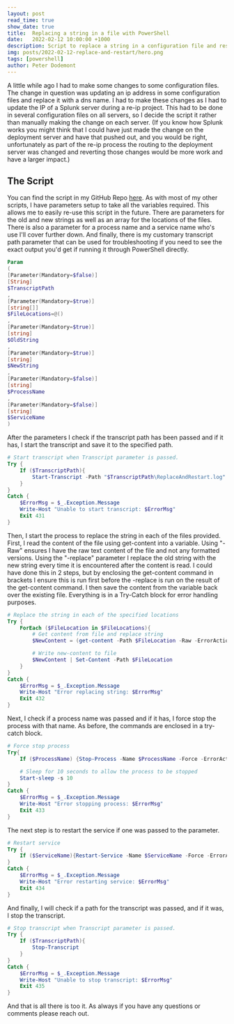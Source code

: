 ```yaml
---
layout: post
read_time: true
show_date: true
title:  Replacing a string in a file with PowerShell
date:   2022-02-12 10:00:00 +1000
description: Script to replace a string in a configuration file and restart a service.
img: posts/2022-02-12-replace-and-restart/hero.png
tags: [powershell]
author: Peter Dodemont
---
```

A little while ago I had to make some changes to some configuration files. The change in question was updating an ip address in some configuration files and replace it with a dns name. I had to make these changes as I had to update the IP of a Splunk server during a re-ip project. This had to be done in several configuration files on all servers, so I decide the script it rather than manually making the change on each server.
(If you know how Splunk works you might think that I could have just made the change on the deployment server and have that pushed out, and you would be right, unfortunately as part of the re-ip process the routing to the deployment server was changed and reverting those changes would be more work and have a larger impact.)

## The Script
You can find the script in my GitHub Repo [here](https://github.com/Cyber-Unicorn-42/Scripts/tree/main/Misc).
As with most of my other scripts, I have parameters setup to take all the variables required. This allows me to easily re-use this script in the future.
There are parameters for the old and new strings as well as an array for the locations of the files. There is also a parameter for a process name and a service name who's use I'll cover further down. And finally, there is my customary transcript path parameter that can be used for troubleshooting if you need to see the exact output you'd get if running it through PowerShell directly.
```powershell
Param
(
[Parameter(Mandatory=$false)]
[String]
$TranscriptPath
,
[Parameter(Mandatory=$true)]
[string[]]
$FileLocations=@()
,
[Parameter(Mandatory=$true)]
[string]
$OldString
,
[Parameter(Mandatory=$true)]
[string]
$NewString
,
[Parameter(Mandatory=$false)]
[string]
$ProcessName
,
[Parameter(Mandatory=$false)]
[string]
$ServiceName
)
```

After the parameters I check if the transcript path has been passed and if it has, I start the transcript and save it to the specified path.
```powershell
# Start transcript when Transcript parameter is passed.
Try {
    If ($TranscriptPath){
        Start-Transcript -Path "$TranscriptPath\ReplaceAndRestart.log" -Force
    }
}
Catch {
    $ErrorMsg = $_.Exception.Message
    Write-Host "Unable to start transcript: $ErrorMsg"
    Exit 431
}
```

Then, I start the process to replace the string in each of the files provided. First, I read the content of the file using get-content into a variable. Using "-Raw" ensures I have the raw text content of the file and not any formatted versions. Using the "-replace" parameter I replace the old string with the new string every time it is encountered after the content is read. I could have done this in 2 steps, but by enclosing the get-content command in brackets I ensure this is run first before the -replace is run on the result of the get-content command.
I then save the content from the variable back over the existing file.
Everything is in a Try-Catch block for error handling purposes.
```powershell
# Replace the string in each of the specified locations
Try {
    ForEach ($FileLocation in $FileLocations){
        # Get content from file and replace string
        $NewContent = (get-content -Path $FileLocation -Raw -ErrorAction Stop) -replace $OldString,$NewString 

        # Write new-content to file
        $NewContent | Set-Content -Path $FileLocation
    }
}
Catch {
    $ErrorMsg = $_.Exception.Message
    Write-Host "Error replacing string: $ErrorMsg"
    Exit 432
}
```

Next, I check if a process name was passed and if it has, I force stop the process with that name. As before, the commands are enclosed in a try-catch block.
```powershell
# Force stop process
Try{
    If ($ProcessName) {Stop-Process -Name $ProcessName -Force -ErrorAction Stop}

    # Sleep for 10 seconds to allow the process to be stopped
    Start-sleep -s 10
}
Catch {
    $ErrorMsg = $_.Exception.Message
    Write-Host "Error stopping process: $ErrorMsg"
    Exit 433
}
```

The next step is to restart the service if one was passed to the parameter.
```powershell
# Restart service
Try {
    If ($ServiceName){Restart-Service -Name $ServiceName -Force -ErrorAction Stop}
}
Catch {
    $ErrorMsg = $_.Exception.Message
    Write-Host "Error restarting service: $ErrorMsg"
    Exit 434
}
```

And finally, I will check if a path for the transcript was passed, and if it was, I stop the transcript.
```powershell
# Stop transcript when Transcript parameter is passed.
Try {
    If ($TranscriptPath){
        Stop-Transcript
    }
}
Catch {
    $ErrorMsg = $_.Exception.Message
    Write-Host "Unable to stop transcript: $ErrorMsg"
    Exit 435
}
```

And that is all there is too it. As always if you have any questions or comments please reach out.